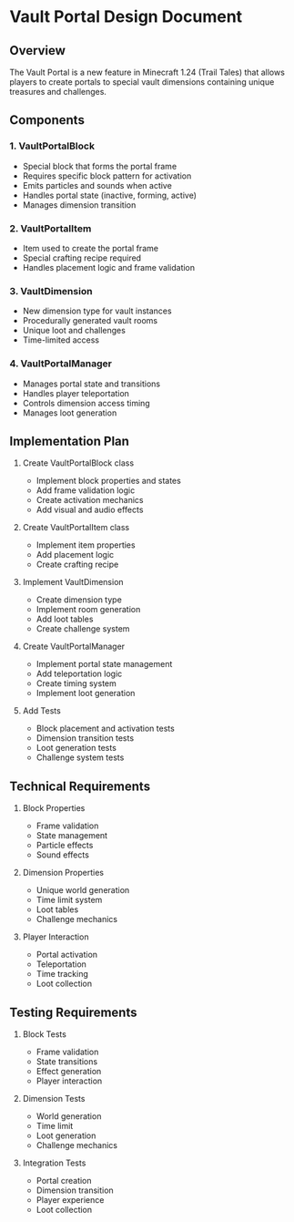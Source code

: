 # Vault Portal Design Document

## Overview
The Vault Portal is a new feature in Minecraft 1.24 (Trail Tales) that allows players to create portals to special vault dimensions containing unique treasures and challenges.

## Components

### 1. VaultPortalBlock
- Special block that forms the portal frame
- Requires specific block pattern for activation
- Emits particles and sounds when active
- Handles portal state (inactive, forming, active)
- Manages dimension transition

### 2. VaultPortalItem
- Item used to create the portal frame
- Special crafting recipe required
- Handles placement logic and frame validation

### 3. VaultDimension
- New dimension type for vault instances
- Procedurally generated vault rooms
- Unique loot and challenges
- Time-limited access

### 4. VaultPortalManager
- Manages portal state and transitions
- Handles player teleportation
- Controls dimension access timing
- Manages loot generation

## Implementation Plan

1. Create VaultPortalBlock class
   - Implement block properties and states
   - Add frame validation logic
   - Create activation mechanics
   - Add visual and audio effects

2. Create VaultPortalItem class
   - Implement item properties
   - Add placement logic
   - Create crafting recipe

3. Implement VaultDimension
   - Create dimension type
   - Implement room generation
   - Add loot tables
   - Create challenge system

4. Create VaultPortalManager
   - Implement portal state management
   - Add teleportation logic
   - Create timing system
   - Implement loot generation

5. Add Tests
   - Block placement and activation tests
   - Dimension transition tests
   - Loot generation tests
   - Challenge system tests

## Technical Requirements

1. Block Properties
   - Frame validation
   - State management
   - Particle effects
   - Sound effects

2. Dimension Properties
   - Unique world generation
   - Time limit system
   - Loot tables
   - Challenge mechanics

3. Player Interaction
   - Portal activation
   - Teleportation
   - Time tracking
   - Loot collection

## Testing Requirements

1. Block Tests
   - Frame validation
   - State transitions
   - Effect generation
   - Player interaction

2. Dimension Tests
   - World generation
   - Time limit
   - Loot generation
   - Challenge mechanics

3. Integration Tests
   - Portal creation
   - Dimension transition
   - Player experience
   - Loot collection 